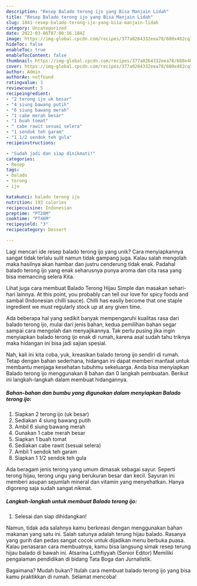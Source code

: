 ```yaml
---
description: "Resep Balado terong ijo yang Bisa Manjain Lidah"
title: "Resep Balado terong ijo yang Bisa Manjain Lidah"
slug: 1841-resep-balado-terong-ijo-yang-bisa-manjain-lidah
category: Uncategorized
date: 2022-03-06T07:00:16.184Z
image: https://img-global.cpcdn.com/recipes/377a0264332eea78/680x482cq70/balado-terong-ijo-foto-resep-utama.jpg
hideToc: false
enableToc: true
enableTocContent: false
thumbnail: https://img-global.cpcdn.com/recipes/377a0264332eea78/680x482cq70/balado-terong-ijo-foto-resep-utama.jpg
cover: https://img-global.cpcdn.com/recipes/377a0264332eea78/680x482cq70/balado-terong-ijo-foto-resep-utama.jpg
author: Admin
authorAv: notfound
ratingvalue: 3
reviewcount: 5
recipeingredient:
- "2 terong ijo uk besar"
- "4 siung bawang putih"
- "6 siung bawang merah"
- "1 cabe merah besar"
- "1 buah tomat"
- " cabe rawit sesuai selera"
- "1 sendok teh garam"
- "1 1/2 sendok teh gula"
recipeinstructions:

- "Sudah jadi dan siap dinikmati!"
categories:
- Resep
tags:
- balado
- terong
- ijo

katakunci: balado terong ijo 
nutrition: 193 calories
recipecuisine: Indonesian
preptime: "PT28M"
cooktime: "PT46M"
recipeyield: "3"
recipecategory: Dessert

---
```





Lagi mencari ide resep balado terong ijo yang unik? Cara menyiapkannya sangat tidak terlalu sulit namun tidak gampang juga. Kalau salah mengolah maka hasilnya akan hambar dan justru cenderung tidak enak. Padahal balado terong ijo yang enak seharusnya punya aroma dan cita rasa yang bisa memancing selera Kita.





Lihat juga cara membuat Balado Terong Hijau Simple dan masakan sehari-hari lainnya. At this point, you probably can tell our love for spicy foods and sambal (Indonesian chilli sauce). Chilli has easily become that one staple ingredient we must regularly stock up at any given time.

Ada beberapa hal yang sedikit banyak mempengaruhi kualitas rasa dari balado terong ijo, mulai dari jenis bahan, kedua pemilihan bahan segar sampai cara mengolah dan menyajikannya. Tak perlu pusing jika ingin menyiapkan balado terong ijo enak di rumah, karena asal sudah tahu triknya maka hidangan ini bisa jadi sajian spesial.






Nah, kali ini kita coba, yuk, kreasikan balado terong ijo sendiri di rumah. Tetap dengan bahan sederhana, hidangan ini dapat memberi manfaat untuk membantu menjaga kesehatan tubuhmu sekeluarga. Anda bisa menyiapkan Balado terong ijo menggunakan 8 bahan dan 0 langkah pembuatan. Berikut ini langkah-langkah dalam membuat hidangannya.

<!--inarticleads1-->

##### Bahan-bahan dan bumbu yang digunakan dalam menyiapkan Balado terong ijo:

1. Siapkan 2 terong ijo (uk besar)
1. Sediakan 4 siung bawang putih
1. Ambil 6 siung bawang merah
1. Gunakan 1 cabe merah besar
1. Siapkan 1 buah tomat
1. Sediakan  cabe rawit (sesuai selera)
1. Ambil 1 sendok teh garam
1. Siapkan 1 1/2 sendok teh gula


Ada beragam jenis terong yang umum dimasak sebagai sayur. Seperti terong hijau, terong ungu yang berukuran besar dan kecil. Sayuran ini memberi asupan sejumlah mineral dan vitamin yang menyehatkan. Hanya digoreng saja sudah sangat nikmat. 

<!--inarticleads2-->

##### Langkah-langkah untuk membuat Balado terong ijo:


1. Selesai dan siap dihidangkan!

Namun, tidak ada salahnya kamu berkreasi dengan menggunakan bahan makanan yang satu ini. Salah satunya adalah terung hijau balado. Rasanya yang gurih dan pedas sangat cocok untuk dijadikan menu berbuka puasa. Kalau penasaran cara membuatnya, kamu bisa langsung simak resep terung hijau balado di bawah ini. Atsarina Luthfiyyah (Senior Editor) Memiliki pengalaman pendidikan di bidang Tata Boga dan Jurnalistik. 

Bagaimana? Mudah bukan? Itulah cara membuat balado terong ijo yang bisa kamu praktikkan di rumah. Selamat mencoba!
